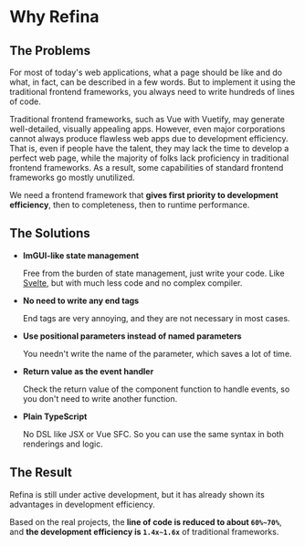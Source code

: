 # Why Refina

## The Problems

For most of today's web applications, what a page should be like and do what, in fact, can be described in a few words. But to implement it using the traditional frontend frameworks, you always need to write hundreds of lines of code.

Traditional frontend frameworks, such as Vue with Vuetify, may generate well-detailed, visually appealing apps. However, even major corporations cannot always produce flawless web apps due to development efficiency. That is, even if people have the talent, they may lack the time to develop a perfect web page, while the majority of folks lack proficiency in traditional frontend frameworks. As a result, some capabilities of standard frontend frameworks go mostly unutilized.

We need a frontend framework that **gives first priority to development efficiency**, then to completeness, then to runtime performance.

## The Solutions

- **ImGUI-like state management**

  Free from the burden of state management, just write your code. Like [Svelte](https://svelte.dev/), but with much less code and no complex compiler.

- **No need to write any end tags**

  End tags are very annoying, and they are not necessary in most cases.

- **Use positional parameters instead of named parameters**

  You needn't write the name of the parameter, which saves a lot of time.

- **Return value as the event handler**

  Check the return value of the component function to handle events, so you don't need to write another function.

- **Plain TypeScript**

  No DSL like JSX or Vue SFC. So you can use the same syntax in both renderings and logic.

## The Result

Refina is still under active development, but it has already shown its advantages in development efficiency.

Based on the real projects, the **line of code is reduced to about `60%~70%`**, and **the development efficiency is `1.4x~1.6x`** of traditional frameworks.
